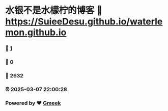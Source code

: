 # 水银不是水檬柠的博客 :link: https://SuieeDesu.github.io/waterlemon.github.io 
### :page_facing_up: [1](https://SuieeDesu.github.io/waterlemon.github.io/tag.html) 
### :speech_balloon: 0 
### :hibiscus: 2632 
### :alarm_clock: 2025-03-07 22:00:28 
### Powered by :heart: [Gmeek](https://github.com/Meekdai/Gmeek)
